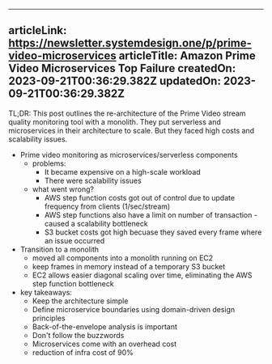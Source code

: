 -----------------------
articleLink: https://newsletter.systemdesign.one/p/prime-video-microservices
articleTitle: Amazon Prime Video Microservices Top Failure
createdOn: 2023-09-21T00:36:29.382Z
updatedOn: 2023-09-21T00:36:29.382Z
-----------------------

TL;DR: This post outlines the re-architecture of the Prime Video stream quality monitoring tool with a 
monolith. They put serverless and microservices in their architecture to scale. But they faced high costs 
and scalability issues.

- Prime video monitoring as microservices/serverless components
  - problems:
    - It became expensive on a high-scale workload
    - There were scalability issues
  - what went wrong?
    - AWS step function costs got out of control due to update frequency from clients (1/sec/stream)
    - AWS step functions also have a limit on number of transaction - caused a scalability bottleneck
    - S3 bucket costs got high becuase they saved every frame where an issue occurred
- Transition to a monolith
  - moved all components into a monolith running on EC2
  - keep frames in memory instead of a temporary S3 bucket
  - EC2 allows easier diagonal scaling over time, eliminating the AWS step function bottleneck
- key takeaways:
  - Keep the architecture simple
  - Define microservice boundaries using domain-driven design principles
  - Back-of-the-envelope analysis is important
  - Don't follow the buzzwords
  - Microservices come with an overhead cost
  - reduction of infra cost of 90%


